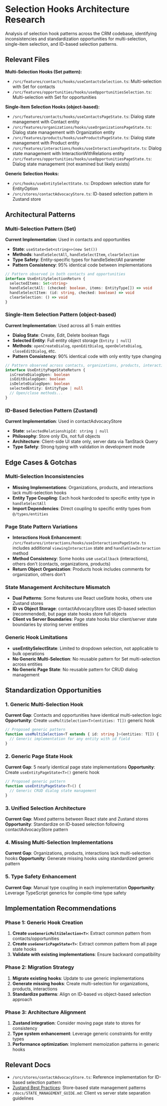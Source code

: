 # Selection Hooks Architecture Research

Analysis of selection hook patterns across the CRM codebase, identifying inconsistencies and standardization opportunities for multi-selection, single-item selection, and ID-based selection patterns.

## Relevant Files

**Multi-Selection Hooks (Set<string> pattern):**
- `/src/features/contacts/hooks/useContactsSelection.ts`: Multi-selection with Set<string> for contacts
- `/src/features/opportunities/hooks/useOpportunitiesSelection.ts`: Multi-selection with Set<string> for opportunities

**Single-Item Selection Hooks (object-based):**
- `/src/features/contacts/hooks/useContactsPageState.ts`: Dialog state management with Contact entity
- `/src/features/organizations/hooks/useOrganizationsPageState.ts`: Dialog state management with Organization entity
- `/src/features/products/hooks/useProductsPageState.ts`: Dialog state management with Product entity
- `/src/features/interactions/hooks/useInteractionsPageState.ts`: Dialog state management with InteractionWithRelations entity
- `/src/features/opportunities/hooks/useOpportunitiesPageState.ts`: Dialog state management (not examined but likely exists)

**Generic Selection Hooks:**
- `/src/hooks/useEntitySelectState.ts`: Dropdown selection state for EntityOption
- `/src/stores/contactAdvocacyStore.ts`: ID-based selection pattern in Zustand store

## Architectural Patterns

### Multi-Selection Pattern (Set<string>)
**Current Implementation**: Used in contacts and opportunities
- **State**: `useState<Set<string>>(new Set())`
- **Methods**: `handleSelectAll`, `handleSelectItem`, `clearSelection`
- **Type Safety**: Entity-specific types for handleSelectAll parameter
- **Pattern Consistency**: 95% identical code between implementations

```typescript
// Pattern observed in both contacts and opportunities
interface UseEntitySelectionReturn {
  selectedItems: Set<string>
  handleSelectAll: (checked: boolean, items: EntityType[]) => void
  handleSelectItem: (id: string, checked: boolean) => void
  clearSelection: () => void
}
```

### Single-Item Selection Pattern (object-based)
**Current Implementation**: Used across all 5 main entities
- **Dialog State**: Create, Edit, Delete boolean flags
- **Selected Entity**: Full entity object storage (`Entity | null`)
- **Methods**: `openCreateDialog`, `openEditDialog`, `openDeleteDialog`, `closeEditDialog`, etc.
- **Pattern Consistency**: 90% identical code with only entity type changing

```typescript
// Pattern observed across contacts, organizations, products, interactions
interface UseEntityPageStateReturn {
  isCreateDialogOpen: boolean
  isEditDialogOpen: boolean
  isDeleteDialogOpen: boolean
  selectedEntity: EntityType | null
  // Open/close methods...
}
```

### ID-Based Selection Pattern (Zustand)
**Current Implementation**: Used in contactAdvocacyStore
- **State**: `selectedRelationshipId: string | null`
- **Philosophy**: Store only IDs, not full objects
- **Architecture**: Client-side UI state only, server data via TanStack Query
- **Type Safety**: Strong typing with validation in development mode

## Edge Cases & Gotchas

### Multi-Selection Inconsistencies
- **Missing Implementations**: Organizations, products, and interactions lack multi-selection hooks
- **Entity Type Coupling**: Each hook hardcoded to specific entity type in `handleSelectAll`
- **Import Dependencies**: Direct coupling to specific entity types from `@/types/entities`

### Page State Pattern Variations
- **Interactions Hook Enhancement**: `/src/features/interactions/hooks/useInteractionsPageState.ts` includes additional `viewingInteraction` state and `handleViewInteraction` method
- **Method Consistency**: Some hooks use `useCallback` (interactions), others don't (contacts, organizations, products)
- **Return Object Organization**: Products hook includes comments for organization, others don't

### State Management Architecture Mismatch
- **Dual Patterns**: Some features use React useState hooks, others use Zustand stores
- **ID vs Object Storage**: contactAdvocacyStore uses ID-based selection (recommended), but page state hooks store full objects
- **Client vs Server Boundaries**: Page state hooks blur client/server state boundaries by storing server entities

### Generic Hook Limitations
- **useEntitySelectState**: Limited to dropdown selection, not applicable to bulk operations
- **No Generic Multi-Selection**: No reusable pattern for Set<string> multi-selection across entities
- **No Generic Page State**: No reusable pattern for CRUD dialog management

## Standardization Opportunities

### 1. Generic Multi-Selection Hook
**Current Gap**: Contacts and opportunities have identical multi-selection logic
**Opportunity**: Create `useMultiSelection<T>(entities: T[])` generic hook

```typescript
// Proposed generic pattern
function useMultiSelection<T extends { id: string }>(entities: T[]) {
  // Generic implementation for any entity with id field
}
```

### 2. Generic Page State Hook
**Current Gap**: 5 nearly identical page state implementations
**Opportunity**: Create `useEntityPageState<T>()` generic hook

```typescript
// Proposed generic pattern
function useEntityPageState<T>() {
  // Generic CRUD dialog state management
}
```

### 3. Unified Selection Architecture
**Current Gap**: Mixed patterns between React state and Zustand stores
**Opportunity**: Standardize on ID-based selection following contactAdvocacyStore pattern

### 4. Missing Multi-Selection Implementations
**Current Gap**: Organizations, products, interactions lack multi-selection hooks
**Opportunity**: Generate missing hooks using standardized generic pattern

### 5. Type Safety Enhancement
**Current Gap**: Manual type coupling in each implementation
**Opportunity**: Leverage TypeScript generics for compile-time type safety

## Implementation Recommendations

### Phase 1: Generic Hook Creation
1. **Create `useGenericMultiSelection<T>`**: Extract common pattern from contacts/opportunities
2. **Create `useGenericPageState<T>`**: Extract common pattern from all page state hooks
3. **Validate with existing implementations**: Ensure backward compatibility

### Phase 2: Migration Strategy
1. **Migrate existing hooks**: Update to use generic implementations
2. **Generate missing hooks**: Create multi-selection for organizations, products, interactions
3. **Standardize patterns**: Align on ID-based vs object-based selection approach

### Phase 3: Architecture Alignment
1. **Zustand integration**: Consider moving page state to stores for consistency
2. **Type system enhancement**: Leverage generic constraints for entity types
3. **Performance optimization**: Implement memoization patterns in generic hooks

## Relevant Docs

- `/src/stores/contactAdvocacyStore.ts`: Reference implementation for ID-based selection pattern
- [Zustand Best Practices](https://github.com/pmndrs/zustand): Store-based state management patterns
- `/docs/STATE_MANAGEMENT_GUIDE.md`: Client vs server state separation guidelines